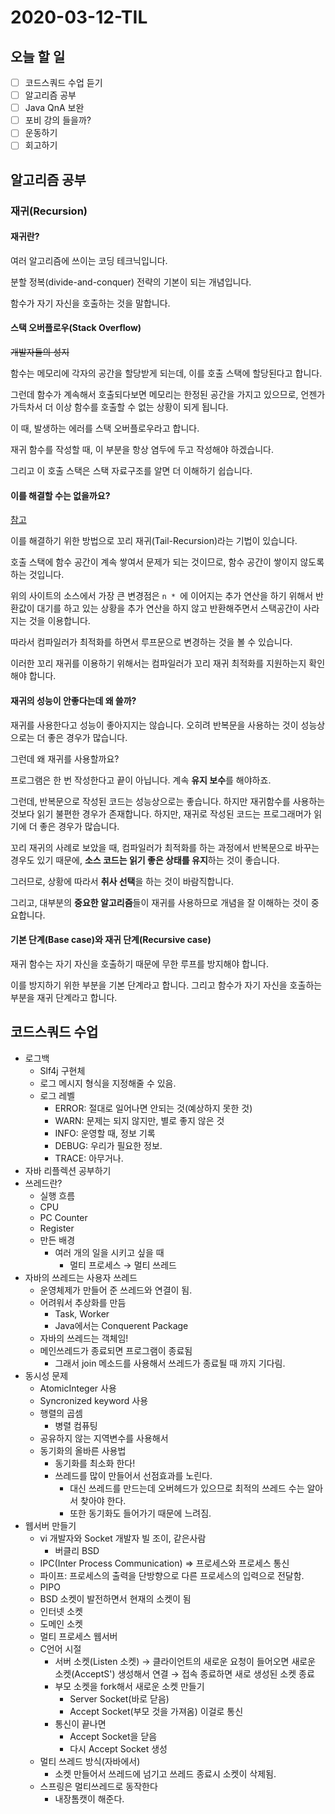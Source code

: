 # 2020-03-12-TIL

## 오늘 할 일

- [ ] 코드스쿼드 수업 듣기
- [ ] 알고리즘 공부
- [ ] Java QnA 보완
- [ ] 포비 강의 들을까?
- [ ] 운동하기
- [ ] 회고하기

## 알고리즘 공부

### 재귀(Recursion)

#### 재귀란?

여러 알고리즘에 쓰이는 코딩 테크닉입니다.

분할 정복(divide-and-conquer) 전략의 기본이 되는 개념입니다.

함수가 자기 자신을 호출하는 것을 말합니다.

#### 스택 오버플로우(Stack Overflow)

~~개발자들의 성지~~

함수는 메모리에 각자의 공간을 할당받게 되는데, 이를 호출 스택에 할당된다고 합니다.

그런데 함수가 계속해서 호출되다보면 메모리는 한정된 공간을 가지고 있으므로, 언젠가 가득차서 더 이상 함수를 호출할 수 없는 상황이 되게 됩니다.

이 때, 발생하는 에러를 스택 오버플로우라고 합니다.

재귀 함수를 작성할 때, 이 부분을 항상 염두에 두고 작성해야 하겠습니다.

그리고 이 호출 스택은 스택 자료구조를 알면 더 이해하기 쉽습니다.

#### 이를 해결할 수는 없을까요?

[참고](https://wedul.site/433)

이를 해결하기 위한 방법으로 꼬리 재귀(Tail-Recursion)라는 기법이 있습니다.

호출 스택에 함수 공간이 계속 쌓여서 문제가 되는 것이므로, 함수 공간이 쌓이지 않도록 하는 것입니다.

위의 사이트의 소스에서 가장 큰 변경점은 `n * `에 이어지는 추가 연산을 하기 위해서 반환값이 대기를 하고 있는 상황을 추가 연산을 하지 않고 반환해주면서 스택공간이 사라지는 것을 이용합니다.

따라서 컴파일러가 최적화를 하면서 루프문으로 변경하는 것을 볼 수 있습니다.

이러한 꼬리 재귀를 이용하기 위해서는 컴파일러가 꼬리 재귀 최적화를 지원하는지 확인해야 합니다.

#### 재귀의 성능이 안좋다는데 왜 쓸까?

재귀를 사용한다고 성능이 좋아지지는 않습니다. 오히려 반복문을 사용하는 것이 성능상으로는 더 좋은 경우가 많습니다.

그런데 왜 재귀를 사용할까요?

프로그램은 한 번 작성한다고 끝이 아닙니다. 계속 **유지 보수**를 해야하죠.

그런데, 반복문으로 작성된 코드는 성능상으로는 좋습니다. 하지만 재귀함수를 사용하는 것보다 읽기 불편한 경우가 존재합니다.
하지만, 재귀로 작성된 코드는 프로그래머가 읽기에 더 좋은 경우가 많습니다.

꼬리 재귀의 사례로 보았을 때, 컴파일러가 최적화를 하는 과정에서 반복문으로 바꾸는 경우도 있기 때문에, **소스 코드는 읽기 좋은 상태를 유지**하는 것이 좋습니다.

그러므로, 상황에 따라서 **취사 선택**을 하는 것이 바람직합니다.

그리고, 대부분의 **중요한 알고리즘**들이 재귀를 사용하므로 개념을 잘 이해하는 것이 중요합니다.

#### 기본 단계(Base case)와 재귀 단계(Recursive case)

재귀 함수는 자기 자신을 호출하기 때문에 무한 루프를 방지해야 합니다.

이를 방지하기 위한 부분을 기본 단계라고 합니다. 그리고 함수가 자기 자신을 호출하는 부분을 재귀 단계라고 합니다.

## 코드스쿼드 수업

- 로그백
  - Slf4j 구현체
  - 로그 메시지 형식을 지정해줄 수 있음.
  - 로그 레벨
    - ERROR: 절대로 일어나면 안되는 것(예상하지 못한 것)
    - WARN: 문제는 되지 않지만, 별로 좋지 않은 것
    - INFO: 운영할 때, 정보 기록
    - DEBUG: 우리가 필요한 정보.
    - TRACE: 아무거나.
- 자바 리플렉션 공부하기
- 쓰레드란?
  - 실행 흐름
  - CPU
  - PC Counter
  - Register
  - 만든 배경
    - 여러 개의 일을 시키고 싶을 때
      - 멀티 프로세스 → 멀티 쓰레드
- 자바의 쓰레드는 사용자 쓰레드
  - 운영체제가 만들어 준 쓰레드와 연결이 됨.
  - 어려워서 추상화를 만듬
    - Task, Worker
    - Java에서는 Conquerent Package
  - 자바의 쓰레드는 객체임!
  - 메인쓰레드가 종료되면 프로그램이 종료됨
    - 그래서 join 메소드를 사용해서 쓰레드가 종료될 때 까지 기다림.
- 동시성 문제
  - AtomicInteger 사용
  - Syncronized keyword 사용
  - 행렬의 곱셈
    - 병렬 컴퓨팅
  - 공유하지 않는 지역변수를 사용해서 
  - 동기화의 올바른 사용법
    - 동기화를 최소화 한다!
    - 쓰레드를 많이 만들어서 선점효과를 노린다.
      - 대신 쓰레드를 만드는데 오버헤드가 있으므로 최적의 쓰레드 수는 알아서 찾아야 한다.
      - 또한 동기화도 들어가기 때문에 느려짐.
- 웹서버 만들기
  - vi 개발자와 Socket 개발자 빌 조이, 같은사람
    - 버클리 BSD
  - IPC(Inter Process Communication) ⇒ 프로세스와 프로세스 통신
  - 파이프: 프로세스의 출력을 단방향으로 다른 프로세스의 입력으로 전달함.
  - PIPO
  - BSD 소켓이 발전하면서 현재의 소켓이 됨
  - 인터넷 소켓
  - 도메인 소켓
  - 멀티 프로세스 웹서버
  - C언어 시절
    - 서버 소켓(Listen 소켓) → 클라이언트의 새로운 요청이 들어오면 새로운 소켓(AcceptS') 생성해서 연결 → 접속 종료하면 새로 생성된 소켓 종료
    - 부모 소켓을 fork해서 새로운 소켓 만들기
      - Server Socket(바로 닫음)
      - Accept Socket(부모 것을 가져옴) 이걸로 통신
    - 통신이 끝나면
      - Accept Socket을 닫음
      - 다시 Accept Socket 생성
  - 멀티 쓰레드 방식(자바에서)
    - 소켓 만들어서 쓰레드에 넘기고 쓰레드 종료시 소켓이 삭제됨.
  - 스프링은 멀티쓰레드로 동작한다
    - 내장톰캣이 해준다.

